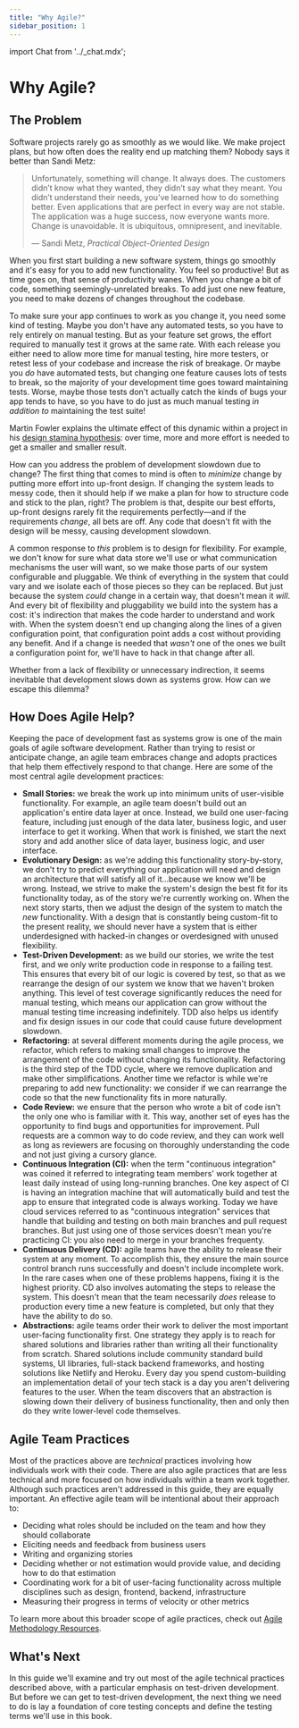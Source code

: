 ```yaml
---
title: "Why Agile?"
sidebar_position: 1
---
```

import Chat from '../_chat.mdx';

# Why Agile?

## The Problem

Software projects rarely go as smoothly as we would like. We make project plans, but how often does the reality end up matching them? Nobody says it better than Sandi Metz:

> Unfortunately, something will change. It always does. The customers didn’t know what they wanted, they didn’t say what they meant. You didn’t understand their needs, you’ve learned how to do something better. Even applications that are perfect in every way are not stable. The application was a huge success, now everyone wants more. Change is unavoidable. It is ubiquitous, omnipresent, and inevitable.
>
> — Sandi Metz, *Practical Object-Oriented Design*

When you first start building a new software system, things go smoothly and it's easy for you to add new functionality. You feel so productive! But as time goes on, that sense of productivity wanes. When you change a bit of code, something seemingly-unrelated breaks. To add just one new feature, you need to make dozens of changes throughout the codebase.

To make sure your app continues to work as you change it, you need some kind of testing. Maybe you don't have any automated tests, so you have to rely entirely on manual testing. But as your feature set grows, the effort required to manually test it grows at the same rate. With each release you either need to allow more time for manual testing, hire more testers, or retest less of your codebase and increase the risk of breakage. Or maybe you *do* have automated tests, but changing one feature causes lots of tests to break, so the majority of your development time goes toward maintaining tests. Worse, maybe those tests don't actually catch the kinds of bugs your app tends to have, so you have to do just as much manual testing *in addition to* maintaining the test suite!

Martin Fowler explains the ultimate effect of this dynamic within a project in his [design stamina hypothesis](https://www.martinfowler.com/bliki/DesignStaminaHypothesis.html): over time, more and more effort is needed to get a smaller and smaller result.

How can you address the problem of development slowdown due to change? The first thing that comes to mind is often to *minimize* change by putting more effort into up-front design. If changing the system leads to messy code, then it should help if we make a plan for how to structure code and stick to the plan, right? The problem is that, despite our best efforts, up-front designs rarely fit the requirements perfectly—and if the requirements *change*, all bets are off. Any code that doesn't fit with the design will be messy, causing development slowdown.

A common response to *this* problem is to design for flexibility. For example, we don't know for sure what data store we'll use or what communication mechanisms the user will want, so we make those parts of our system configurable and pluggable. We think of everything in the system that could vary and we isolate each of those pieces so they can be replaced. But just because the system *could* change in a certain way, that doesn't mean it *will*. And every bit of flexibility and pluggability we build into the system has a cost: it's indirection that makes the code harder to understand and work with. When the system doesn't end up changing along the lines of a given configuration point, that configuration point adds a cost without providing any benefit. And if a change is needed that *wasn't* one of the ones we built a configuration point for, we'll have to hack in that change after all.

Whether from a lack of flexibility or unnecessary indirection, it seems inevitable that development slows down as systems grow. How can we escape this dilemma?

## How Does Agile Help?

Keeping the pace of development fast as systems grow is one of the main goals of agile software development. Rather than trying to resist or anticipate change, an agile team embraces change and adopts practices that help them effectively respond to that change. Here are some of the most central agile development practices:

- **Small Stories:** we break the work up into minimum units of user-visible functionality. For example, an agile team doesn't build out an application's entire data layer at once. Instead, we build one user-facing feature, including just enough of the data later, business logic, and user interface to get it working. When that work is finished, we start the next story and add another slice of data layer, business logic, and user interface.
- **Evolutionary Design:** as we're adding this functionality story-by-story, we don't try to predict everything our application will need and design an architecture that will satisfy all of it…because we know we'll be wrong. Instead, we strive to make the system's design the best fit for its functionality today, as of the story we're currently working on. When the next story starts, then we adjust the design of the system to match the *new* functionality. With a design that is constantly being custom-fit to the present reality, we should never have a system that is either underdesigned with hacked-in changes or overdesigned with unused flexibility.
- **Test-Driven Development:** as we build our stories, we write the test first, and we only write production code in response to a failing test. This ensures that every bit of our logic is covered by test, so that as we rearrange the design of our system we know that we haven't broken anything. This level of test coverage significantly reduces the need for manual testing, which means our application can grow without the manual testing time increasing indefinitely. TDD also helps us identify and fix design issues in our code that could cause future development slowdown.
- **Refactoring:** at several different moments during the agile process, we refactor, which refers to making small changes to improve the arrangement of the code without changing its functionality. Refactoring is the third step of the TDD cycle, where we remove duplication and make other simplifications. Another time we refactor is while we're preparing to add new functionality: we consider if we can rearrange the code so that the new functionality fits in more naturally.
- **Code Review:** we ensure that the person who wrote a bit of code isn't the only one who is familiar with it. This way, another set of eyes has the opportunity to find bugs and opportunities for improvement. Pull requests are a common way to do code review, and they can work well as long as reviewers are focusing on thoroughly understanding the code and not just giving a cursory glance.
- **Continuous Integration (CI):** when the term "continuous integration" was coined it referred to integrating team members' work together at least daily instead of using long-running branches. One key aspect of CI is having an integration machine that will automatically build and test the app to ensure that integrated code is always working. Today we have cloud services referred to as "continuous integration" services that handle that building and testing on both main branches and pull request branches. But just using one of those services doesn't mean you're practicing CI: you also need to merge in your branches frequenty.
- **Continuous Delivery (CD):** agile teams have the ability to release their system at any moment. To accomplish this, they ensure the main source control branch runs successfully and doesn't include incomplete work. In the rare cases when one of these problems happens, fixing it is the highest priority. CD also involves automating the steps to release the system. This doesn't mean that the team necessarily *does* release to production every time a new feature is completed, but only that they have the ability to do so.
- **Abstractions:** agile teams order their work to deliver the most important user-facing functionality first. One strategy they apply is to reach for shared solutions and libraries rather than writing all their functionality from scratch. Shared solutions include community standard build systems, UI libraries, full-stack backend frameworks, and hosting solutions like Netlify and Heroku. Every day you spend custom-building an implementation detail of your tech stack is a day you aren't delivering features to the user. When the team discovers that an abstraction is slowing down their delivery of business functionality, then and only then do they write lower-level code themselves.

## Agile Team Practices

Most of the practices above are *technical* practices involving how individuals work with their code. There are also agile practices that are less technical and more focused on how individuals within a team work together. Although such practices aren't addressed in this guide, they are equally important. An effective agile team will be intentional about their approach to:

- Deciding what roles should be included on the team and how they should collaborate
- Eliciting needs and feedback from business users
- Writing and organizing stories
- Deciding whether or not estimation would provide value, and deciding how to do that estimation
- Coordinating work for a bit of user-facing functionality across multiple disciplines such as design, frontend, backend, infrastructure
- Measuring their progress in terms of velocity or other metrics

To learn more about this broader scope of agile practices, check out [Agile Methodology Resources](../next-steps.md#agile-methodology).

## What's Next

In this guide we'll examine and try out most of the agile technical practices described above, with a particular emphasis on test-driven development. But before we can get to test-driven development, the next thing we need to do is lay a foundation of core testing concepts and define the testing terms we'll use in this book.

<Chat />
